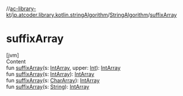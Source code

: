 //[ac-library-kt](../../index.md)/[jp.atcoder.library.kotlin.stringAlgorithm](../index.md)/[StringAlgorithm](index.md)/[suffixArray](suffix-array.md)



# suffixArray  
[jvm]  
Content  
fun [suffixArray](suffix-array.md)(s: [IntArray](https://kotlinlang.org/api/latest/jvm/stdlib/kotlin/-int-array/index.html), upper: [Int](https://kotlinlang.org/api/latest/jvm/stdlib/kotlin/-int/index.html)): [IntArray](https://kotlinlang.org/api/latest/jvm/stdlib/kotlin/-int-array/index.html)  
fun [suffixArray](suffix-array.md)(s: [IntArray](https://kotlinlang.org/api/latest/jvm/stdlib/kotlin/-int-array/index.html)): [IntArray](https://kotlinlang.org/api/latest/jvm/stdlib/kotlin/-int-array/index.html)  
fun [suffixArray](suffix-array.md)(s: [CharArray](https://kotlinlang.org/api/latest/jvm/stdlib/kotlin/-char-array/index.html)): [IntArray](https://kotlinlang.org/api/latest/jvm/stdlib/kotlin/-int-array/index.html)  
fun [suffixArray](suffix-array.md)(s: [String](https://kotlinlang.org/api/latest/jvm/stdlib/kotlin/-string/index.html)): [IntArray](https://kotlinlang.org/api/latest/jvm/stdlib/kotlin/-int-array/index.html)  



